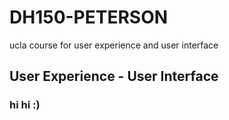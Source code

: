 # DH150-PETERSON
ucla course for user experience and user interface

## User Experience - User Interface

### hi hi :)
